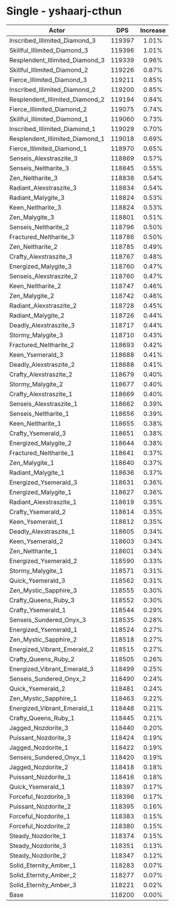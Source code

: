 # Single - yshaarj-cthun
| Actor | DPS | Increase |
|---|:---:|:---:|
|Inscribed_Illimited_Diamond_3|119397|1.01%|
|Skillful_Illimited_Diamond_3|119396|1.01%|
|Resplendent_Illimited_Diamond_3|119339|0.96%|
|Skillful_Illimited_Diamond_2|119226|0.87%|
|Fierce_Illimited_Diamond_3|119211|0.85%|
|Inscribed_Illimited_Diamond_2|119200|0.85%|
|Resplendent_Illimited_Diamond_2|119194|0.84%|
|Fierce_Illimited_Diamond_2|119075|0.74%|
|Skillful_Illimited_Diamond_1|119060|0.73%|
|Inscribed_Illimited_Diamond_1|119029|0.70%|
|Resplendent_Illimited_Diamond_1|119018|0.69%|
|Fierce_Illimited_Diamond_1|118970|0.65%|
|Senseis_Alexstraszite_3|118869|0.57%|
|Senseis_Neltharite_3|118845|0.55%|
|Zen_Neltharite_3|118838|0.54%|
|Radiant_Alexstraszite_3|118834|0.54%|
|Radiant_Malygite_3|118824|0.53%|
|Keen_Neltharite_3|118824|0.53%|
|Zen_Malygite_3|118801|0.51%|
|Senseis_Neltharite_2|118796|0.50%|
|Fractured_Neltharite_3|118786|0.50%|
|Zen_Neltharite_2|118785|0.49%|
|Crafty_Alexstraszite_3|118767|0.48%|
|Energized_Malygite_3|118760|0.47%|
|Senseis_Alexstraszite_2|118760|0.47%|
|Keen_Neltharite_2|118747|0.46%|
|Zen_Malygite_2|118742|0.46%|
|Radiant_Alexstraszite_2|118728|0.45%|
|Radiant_Malygite_2|118726|0.44%|
|Deadly_Alexstraszite_3|118717|0.44%|
|Stormy_Malygite_3|118710|0.43%|
|Fractured_Neltharite_2|118693|0.42%|
|Keen_Ysemerald_3|118688|0.41%|
|Deadly_Alexstraszite_2|118688|0.41%|
|Crafty_Alexstraszite_2|118679|0.40%|
|Stormy_Malygite_2|118677|0.40%|
|Crafty_Alexstraszite_1|118669|0.40%|
|Senseis_Alexstraszite_1|118662|0.39%|
|Senseis_Neltharite_1|118656|0.39%|
|Keen_Neltharite_1|118655|0.38%|
|Crafty_Ysemerald_3|118651|0.38%|
|Energized_Malygite_2|118644|0.38%|
|Fractured_Neltharite_1|118641|0.37%|
|Zen_Malygite_1|118640|0.37%|
|Radiant_Malygite_1|118636|0.37%|
|Energized_Ysemerald_3|118631|0.36%|
|Energized_Malygite_1|118627|0.36%|
|Radiant_Alexstraszite_1|118619|0.35%|
|Crafty_Ysemerald_2|118614|0.35%|
|Keen_Ysemerald_1|118612|0.35%|
|Deadly_Alexstraszite_1|118605|0.34%|
|Keen_Ysemerald_2|118603|0.34%|
|Zen_Neltharite_1|118601|0.34%|
|Energized_Ysemerald_2|118590|0.33%|
|Stormy_Malygite_1|118571|0.31%|
|Quick_Ysemerald_3|118562|0.31%|
|Zen_Mystic_Sapphire_3|118555|0.30%|
|Crafty_Queens_Ruby_3|118552|0.30%|
|Crafty_Ysemerald_1|118544|0.29%|
|Senseis_Sundered_Onyx_3|118535|0.28%|
|Energized_Ysemerald_1|118524|0.27%|
|Zen_Mystic_Sapphire_2|118518|0.27%|
|Energized_Vibrant_Emerald_2|118515|0.27%|
|Crafty_Queens_Ruby_2|118505|0.26%|
|Energized_Vibrant_Emerald_3|118499|0.25%|
|Senseis_Sundered_Onyx_2|118490|0.24%|
|Quick_Ysemerald_2|118481|0.24%|
|Zen_Mystic_Sapphire_1|118463|0.22%|
|Energized_Vibrant_Emerald_1|118448|0.21%|
|Crafty_Queens_Ruby_1|118445|0.21%|
|Jagged_Nozdorite_3|118440|0.20%|
|Puissant_Nozdorite_3|118424|0.19%|
|Jagged_Nozdorite_1|118422|0.19%|
|Senseis_Sundered_Onyx_1|118420|0.19%|
|Jagged_Nozdorite_2|118418|0.18%|
|Puissant_Nozdorite_1|118416|0.18%|
|Quick_Ysemerald_1|118397|0.17%|
|Forceful_Nozdorite_3|118396|0.17%|
|Puissant_Nozdorite_2|118395|0.16%|
|Forceful_Nozdorite_1|118383|0.15%|
|Forceful_Nozdorite_2|118380|0.15%|
|Steady_Nozdorite_1|118374|0.15%|
|Steady_Nozdorite_3|118351|0.13%|
|Steady_Nozdorite_2|118347|0.12%|
|Solid_Eternity_Amber_1|118283|0.07%|
|Solid_Eternity_Amber_2|118277|0.07%|
|Solid_Eternity_Amber_3|118221|0.02%|
|Base|118200|0.00%|
